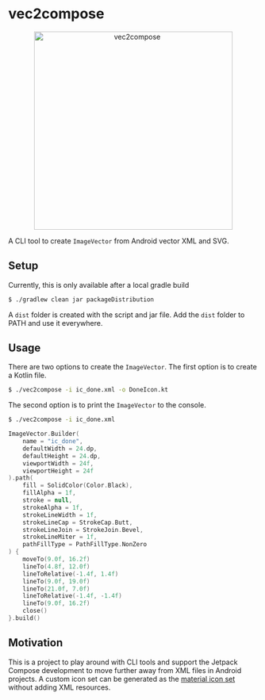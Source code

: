 # vec2compose

<p align=center>
<img width=400 src="https://user-images.githubusercontent.com/26793300/182307782-c5173c33-c65d-4a02-a7f0-99c08ffa5a8d.png" alt="vec2compose"/>
</p>


A CLI tool to create `ImageVector` from Android vector XML and SVG.

## Setup
Currently, this is only available after a local gradle build
```bash
$ ./gradlew clean jar packageDistribution
```
A `dist` folder is created with the script and jar file. Add the `dist` folder to PATH and use it everywhere.

## Usage
There are two options to create the `ImageVector`. The first option is to create a Kotlin file.
```bash
$ ./vec2compose -i ic_done.xml -o DoneIcon.kt
```
The second option is to print the `ImageVector` to the console.
```bash
$ ./vec2compose -i ic_done.xml
```
```kotlin
ImageVector.Builder(
    name = "ic_done",
    defaultWidth = 24.dp,
    defaultHeight = 24.dp,
    viewportWidth = 24f,
    viewportHeight = 24f
).path(
    fill = SolidColor(Color.Black),
    fillAlpha = 1f,
    stroke = null,
    strokeAlpha = 1f,
    strokeLineWidth = 1f,
    strokeLineCap = StrokeCap.Butt,
    strokeLineJoin = StrokeJoin.Bevel,
    strokeLineMiter = 1f,
    pathFillType = PathFillType.NonZero
) {
    moveTo(9.0f, 16.2f)
    lineTo(4.8f, 12.0f)
    lineToRelative(-1.4f, 1.4f)
    lineTo(9.0f, 19.0f)
    lineTo(21.0f, 7.0f)
    lineToRelative(-1.4f, -1.4f)
    lineTo(9.0f, 16.2f)
    close()
}.build()
```

## Motivation
This is a project to play around with CLI tools and support the Jetpack Compose development to move further away from XML files in Android projects. A custom icon set can be generated as the [material icon set](https://cs.android.com/androidx/platform/frameworks/support/+/androidx-main:compose/material/material-icons-core/src/commonMain/kotlin/androidx/compose/material/icons/Icons.kt;l=65?q=Icons&sq=) without adding XML resources.

